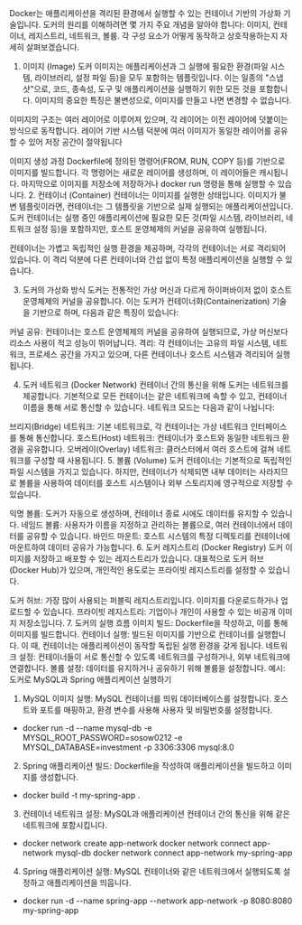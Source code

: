 Docker는 애플리케이션을 격리된 환경에서 실행할 수 있는 컨테이너 기반의 가상화 기술입니다. 도커의 원리를 이해하려면 몇 가지 주요 개념을 알아야 합니다: 이미지, 컨테이너, 레지스트리, 네트워크, 볼륨. 각 구성 요소가 어떻게 동작하고 상호작용하는지 자세히 살펴보겠습니다.

1. 이미지 (Image)
   도커 이미지는 애플리케이션과 그 실행에 필요한 환경(파일 시스템, 라이브러리, 설정 파일 등)을 모두 포함하는 템플릿입니다. 이는 일종의 "스냅샷"으로, 코드, 종속성, 도구 및 애플리케이션을 실행하기 위한 모든 것을 포함합니다. 이미지의 중요한 특징은 불변성으로, 이미지를 만들고 나면 변경할 수 없습니다.

이미지의 구조는 여러 레이어로 이루어져 있으며, 각 레이어는 이전 레이어에 덧붙이는 방식으로 동작합니다. 레이어 기반 시스템 덕분에 여러 이미지가 동일한 레이어를 공유할 수 있어 저장 공간이 절약됩니다

이미지 생성 과정
Dockerfile에 정의된 명령어(FROM, RUN, COPY 등)를 기반으로 이미지를 빌드합니다.
각 명령어는 새로운 레이어를 생성하며, 이 레이어들은 캐시됩니다.
마지막으로 이미지를 저장소에 저장하거나 docker run 명령을 통해 실행할 수 있습니다.
2. 컨테이너 (Container)
   컨테이너는 이미지를 실행한 상태입니다. 이미지가 불변 템플릿이라면, 컨테이너는 그 템플릿을 기반으로 실제 실행되는 애플리케이션입니다. 도커 컨테이너는 실행 중인 애플리케이션에 필요한 모든 것(파일 시스템, 라이브러리, 네트워크 설정 등)을 포함하지만, 호스트 운영체제의 커널을 공유하여 실행됩니다.

컨테이너는 가볍고 독립적인 실행 환경을 제공하며, 각각의 컨테이너는 서로 격리되어 있습니다. 이 격리 덕분에 다른 컨테이너와 간섭 없이 특정 애플리케이션을 실행할 수 있습니다.

3. 도커의 가상화 방식
   도커는 전통적인 가상 머신과 다르게 하이퍼바이저 없이 호스트 운영체제의 커널을 공유합니다. 이는 도커가 컨테이너화(Containerization) 기술을 기반으로 하며, 다음과 같은 특징이 있습니다:

커널 공유: 컨테이너는 호스트 운영체제의 커널을 공유하여 실행되므로, 가상 머신보다 리소스 사용이 적고 성능이 뛰어납니다.
격리: 각 컨테이너는 고유의 파일 시스템, 네트워크, 프로세스 공간을 가지고 있으며, 다른 컨테이너나 호스트 시스템과 격리되어 실행됩니다.

4. 도커 네트워크 (Docker Network)
   컨테이너 간의 통신을 위해 도커는 네트워크를 제공합니다. 기본적으로 모든 컨테이너는 같은 네트워크에 속할 수 있고, 컨테이너 이름을 통해 서로 통신할 수 있습니다. 네트워크 모드는 다음과 같이 나뉩니다:

브리지(Bridge) 네트워크: 기본 네트워크로, 각 컨테이너는 가상 네트워크 인터페이스를 통해 통신합니다.
호스트(Host) 네트워크: 컨테이너가 호스트와 동일한 네트워크 환경을 공유합니다.
오버레이(Overlay) 네트워크: 클러스터에서 여러 호스트에 걸쳐 네트워크를 구성할 때 사용됩니다.
5. 볼륨 (Volume)
   도커 컨테이너는 기본적으로 독립적인 파일 시스템을 가지고 있습니다. 하지만, 컨테이너가 삭제되면 내부 데이터는 사라지므로 볼륨을 사용하여 데이터를 호스트 시스템이나 외부 스토리지에 영구적으로 저장할 수 있습니다.

익명 볼륨: 도커가 자동으로 생성하며, 컨테이너 종료 시에도 데이터를 유지할 수 있습니다.
네임드 볼륨: 사용자가 이름을 지정하고 관리하는 볼륨으로, 여러 컨테이너에서 데이터를 공유할 수 있습니다.
바인드 마운트: 호스트 시스템의 특정 디렉토리를 컨테이너에 마운트하여 데이터 공유가 가능합니다.
6. 도커 레지스트리 (Docker Registry)
   도커 이미지를 저장하고 배포할 수 있는 레지스트리가 있습니다. 대표적으로 도커 허브(Docker Hub)가 있으며, 개인적인 용도로는 프라이빗 레지스트리를 설정할 수 있습니다.

도커 허브: 가장 많이 사용되는 퍼블릭 레지스트리입니다. 이미지를 다운로드하거나 업로드할 수 있습니다.
프라이빗 레지스트리: 기업이나 개인이 사용할 수 있는 비공개 이미지 저장소입니다.
7. 도커의 실행 흐름
   이미지 빌드: Dockerfile을 작성하고, 이를 통해 이미지를 빌드합니다.
   컨테이너 실행: 빌드된 이미지를 기반으로 컨테이너를 실행합니다. 이 때, 컨테이너는 애플리케이션이 동작할 독립된 실행 환경을 갖게 됩니다.
   네트워크 설정: 컨테이너들이 서로 통신할 수 있도록 네트워크를 구성하거나, 외부 네트워크에 연결합니다.
   볼륨 설정: 데이터를 유지하거나 공유하기 위해 볼륨을 설정합니다.
   예시: 도커로 MySQL과 Spring 애플리케이션 실행하기

1.  MySQL 이미지 실행: MySQL 컨테이너를 띄워 데이터베이스를 설정합니다. 호스트와 포트를 매핑하고, 환경 변수를 사용해 사용자 및 비밀번호를 설정합니다.
- docker run -d --name mysql-db -e MYSQL_ROOT_PASSWORD=sosow0212 -e MYSQL_DATABASE=investment -p 3306:3306 mysql:8.0
2. Spring 애플리케이션 빌드: Dockerfile을 작성하여 애플리케이션을 빌드하고 이미지를 생성합니다.
- docker build -t my-spring-app .
3. 컨테이너 네트워크 설정: MySQL과 애플리케이션 컨테이너 간의 통신을 위해 같은 네트워크에 포함시킵니다.
 - docker network create app-network
   docker network connect app-network mysql-db
   docker network connect app-network my-spring-app

4. Spring 애플리케이션 실행: MySQL 컨테이너와 같은 네트워크에서 실행되도록 설정하고 애플리케이션을 띄웁니다.
 - docker run -d --name spring-app --network app-network -p 8080:8080 my-spring-app

